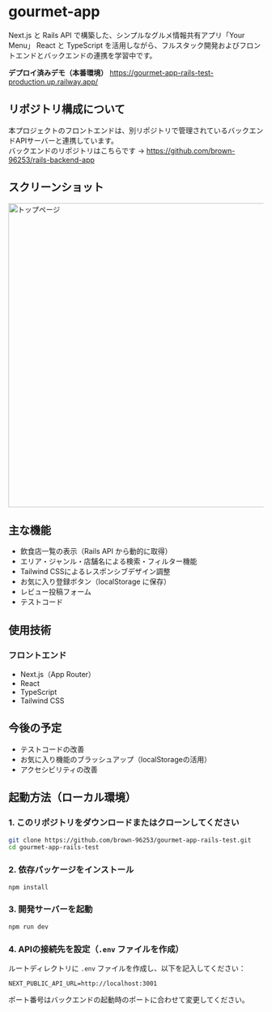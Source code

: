 # gourmet-app

Next.js と Rails API で構築した、シンプルなグルメ情報共有アプリ「Your Menu」
React と TypeScript を活用しながら、フルスタック開発およびフロントエンドとバックエンドの連携を学習中です。

**デプロイ済みデモ（本番環境）**
https://gourmet-app-rails-test-production.up.railway.app/

## リポジトリ構成について

本プロジェクトのフロントエンドは、別リポジトリで管理されているバックエンドAPIサーバーと連携しています。  
バックエンドのリポジトリはこちらです → https://github.com/brown-96253/rails-backend-app

## スクリーンショット

<img src="screenshots/TOP.webp" alt="トップページ" width="600" />

## 主な機能

- 飲食店一覧の表示（Rails API から動的に取得）
- エリア・ジャンル・店舗名による検索・フィルター機能
- Tailwind CSSによるレスポンシブデザイン調整
- お気に入り登録ボタン（localStorage に保存）
- レビュー投稿フォーム
- テストコード

## 使用技術

### フロントエンド
- Next.js（App Router）
- React
- TypeScript
- Tailwind CSS

## 今後の予定
- テストコードの改善
- お気に入り機能のブラッシュアップ（localStorageの活用）
- アクセシビリティの改善

## 起動方法（ローカル環境）

### 1. このリポジトリをダウンロードまたはクローンしてください
```bash
git clone https://github.com/brown-96253/gourmet-app-rails-test.git
cd gourmet-app-rails-test
```

### 2. 依存パッケージをインストール
```bash
npm install
```

### 3. 開発サーバーを起動
```bash
npm run dev
```

### 4. APIの接続先を設定（`.env` ファイルを作成）

ルートディレクトリに `.env` ファイルを作成し、以下を記入してください：
```env
NEXT_PUBLIC_API_URL=http://localhost:3001
```
ポート番号はバックエンドの起動時のポートに合わせて変更してください。